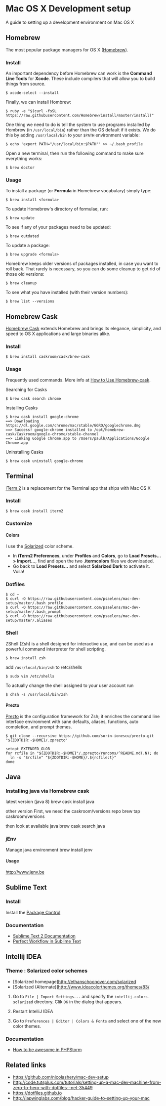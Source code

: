 # Mac OS X Development setup
A guide to setting up a development environment on Mac OS X


## Homebrew

The most popular package managers for OS X ([Homebrew](http://brew.sh/)).

### Install

An important dependency before Homebrew can work is the **Command Line Tools** for **Xcode**. These include compilers that will allow you to build things from source.


	$ xcode-select --install

Finally, we can install Hombrew:

    $ ruby -e "$(curl -fsSL https://raw.githubusercontent.com/Homebrew/install/master/install)"

One thing we need to do is tell the system to use programs installed by Hombrew (in `/usr/local/bin`) rather than the OS default if it exists. We do this by adding `/usr/local/bin` to your `$PATH` environment variable:

    $ echo 'export PATH="/usr/local/bin:$PATH"' >> ~/.bash_profile

Open a new terminal, then run the following command to make sure everything works:

    $ brew doctor
    
### Usage

To install a package (or **Formula** in Homebrew vocabulary) simply type:

    $ brew install <formula>
        
To update Homebrew's directory of formulae, run:

    $ brew update
    
To see if any of your packages need to be updated:

    $ brew outdated
    
To update a package:

    $ brew upgrade <formula>
        
Homebrew keeps older versions of packages installed, in case you want to roll back. That rarely is necessary, so you can do some cleanup to get rid of those old versions:

    $ brew cleanup

To see what you have installed (with their version numbers):

    $ brew list --versions

## Homebrew Cask

[Homebrew Cask](http://caskroom.io) extends Homebrew and brings its elegance, simplicity, and speed to OS X applications and large binaries alike.

### Install

	$ brew install caskroom/cask/brew-cask

### Usage

Frequently used commands. More info at [How to Use Homebrew-cask](https://github.com/caskroom/homebrew-cask/blob/master/USAGE.md).

Searching for Casks

	$ brew cask search chrome

Installing Casks

	$ brew cask install google-chrome
	==> Downloading https://dl.google.com/chrome/mac/stable/GGRO/googlechrome.dmg
	==> Success! google-chrome installed to /opt/homebrew-cask/Caskroom/google-chrome/stable-channel
	==> Linking Google Chrome.app to /Users/paulh/Applications/Google Chrome.app

Uninstalling Casks

	$ brew cask uninstall google-chrome

## Terminal

[iTerm 2](http://iterm2.com) is a replacement for the Terminal app that ships with Mac OS X

### Install

    $ brew cask install iterm2

### Customize 

#### Colors 

I use the [Solarized](http://ethanschoonover.com/solarized) color scheme.

- In **iTerm2 Preferences**, under **Profiles** and **Colors**, go to **Load Presets... > Import...**, find and open the two **.itermcolors** files we downloaded.
- Go back to **Load Presets...** and select **Solarized Dark** to activate it. Voila!

### Dotfiles

    $ cd ~
    $ curl -O https://raw.githubusercontent.com/psaelens/mac-dev-setup/master/.bash_profile
    $ curl -O https://raw.githubusercontent.com/psaelens/mac-dev-setup/master/.bash_prompt
    $ curl -O https://raw.githubusercontent.com/psaelens/mac-dev-setup/master/.aliases

### Shell

ZShell (Zsh) is a shell designed for interactive use, and can be used as a powerful command interpreter for shell scripting.

    $ brew install zsh
    

add `/usr/local/bin/zsh` to /etc/shells

    $ sudo vim /etc/shells

To actually change the shell assigned to your user account run

    $ chsh -s /usr/local/bin/zsh

#### Prezto

[Prezto](https://github.com/sorin-ionescu/prezto) is the configuration framework for Zsh; it enriches the command line interface environment with sane defaults, aliases, functions, auto completion, and prompt themes.

    $ git clone --recursive https://github.com/sorin-ionescu/prezto.git "${ZDOTDIR:-$HOME}/.zprezto"

    setopt EXTENDED_GLOB
    for rcfile in "${ZDOTDIR:-$HOME}"/.zprezto/runcoms/^README.md(.N); do
      ln -s "$rcfile" "${ZDOTDIR:-$HOME}/.${rcfile:t}"
    done

## Java
### Installing java via Homebrew cask
latest version (java 8)
brew cask install java 

other version
First, we need the caskroom/versions repo
brew tap caskroom/versions

then look at available java
brew cask search java

### jEnv
Manage java environment
brew install jenv

#### Usage
http://www.jenv.be

## Sublime Text

### Install

Install the [Package Control](https://packagecontrol.io)

### Documentation 

* [Sublime Text 2 Documentation](https://www.sublimetext.com/docs/2/)
* [Perfect Workflow in Sublime Text](http://code.tutsplus.com/articles/perfect-workflow-in-sublime-text-free-course--net-27293)

## Intellij IDEA 

### Theme : Solarized color schemes

* [Solarized homepage]http://ethanschoonover.com/solarized
* [Solarized (Alternate)]http://www.ideacolorthemes.org/themes/83/

1. Go to `File | Import Settings...` and specify the `intellij-colors-solarized` directory.
 Clik `OK` in the dialog that appears.

2. Restart IntelliJ IDEA

3. Go to `Preferences | Editor | Colors & Fonts` and select one of the new 
color themes.

### Documentation 

* [How to be awesome in PHPStorm](https://laracasts.com/series/how-to-be-awesome-in-phpstorm)


## Related links
* https://github.com/nicolashery/mac-dev-setup
* http://code.tutsplus.com/tutorials/setting-up-a-mac-dev-machine-from-zero-to-hero-with-dotfiles--net-35449
* https://dotfiles.github.io
* http://lapwinglabs.com/blog/hacker-guide-to-setting-up-your-mac
